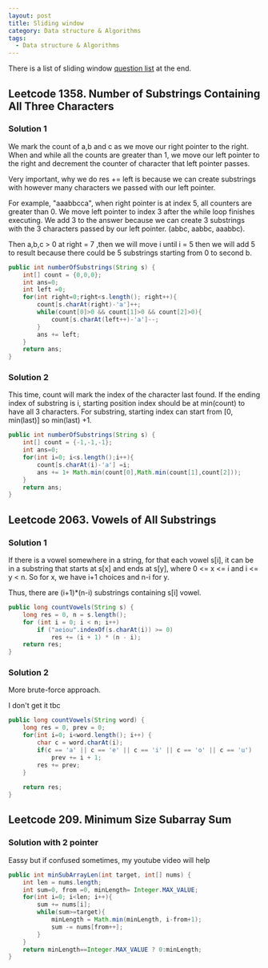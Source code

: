 ```yaml
---
layout: post
title: Sliding window
category: Data structure & Algorithms
tags:
  - Data structure & Algorithms
---
```

There is a list of sliding window [question list](https://leetcode.com/problems/subarrays-with-k-different-integers/solutions/523136/java-c-python-sliding-window/?orderBy=most_votes)
at the end.

## Leetcode 1358. Number of Substrings Containing All Three Characters
### Solution 1
We mark the count of a,b and c as we move our right pointer
to the right. When and while all the counts are greater than 1, we move
our left pointer to the right and decrement the counter of
character that left pointer passes.

Very important, why we do res += left is because we can create
substrings with however many characters we passed with our 
left pointer.

For example, "aaabbcca", when right pointer is at index 5,
all counters are greater than 0. We move left pointer to index
3 after the while loop finishes executing. We add 3 to the answer
because we can create 3 substrings with the 3 characters passed
by our left pointer. (abbc, aabbc, aaabbc).

Then a,b,c > 0 at right = 7 ,then we will move i until i = 5 
then we will add 5 to result because there could be 5 
substrings starting from 0 to second b.

```java
public int numberOfSubstrings(String s) {
    int[] count = {0,0,0};
    int ans=0;
    int left =0;
    for(int right=0;right<s.length(); right++){
        count[s.charAt(right)-'a']++;
        while(count[0]>0 && count[1]>0 && count[2]>0){
            count[s.charAt(left++)-'a']--;
        }
        ans += left;
    }
    return ans;
}
```

### Solution 2
This time, count will mark the index of the character last found.
If the ending index of substring is i, starting position index
should be at min(count) to have all 3 characters. For substring,
starting index can start from [0, min(last)] so min(last) +1.

```java
public int numberOfSubstrings(String s) {
    int[] count = {-1,-1,-1};
    int ans=0;
    for(int i=0; i<s.length();i++){
        count[s.charAt(i)-'a'] =i;
        ans += 1+ Math.min(count[0],Math.min(count[1],count[2]));
    }
    return ans;
}
```

## Leetcode 2063. Vowels of All Substrings
### Solution 1
If there is a vowel somewhere in a string, for that each vowel
s[i], it can be in a substring that starts at s[x] and ends at
s[y], where 0 <= x <= i and i <= y < n. So for x, we have i+1
choices and n-i for y.

Thus, there are (i+1)*(n-i) substrings containing s[i] vowel.

```java
public long countVowels(String s) {
    long res = 0, n = s.length();
    for (int i = 0; i < n; i++)
        if ("aeiou".indexOf(s.charAt(i)) >= 0)
            res += (i + 1) * (n - i);
    return res;
}
```

### Solution 2
More brute-force approach.

I don't get it tbc

```java
public long countVowels(String word) {
    long res = 0, prev = 0;
    for(int i=0; i<word.length(); i++) {
        char c = word.charAt(i);
        if(c == 'a' || c == 'e' || c == 'i' || c == 'o' || c == 'u')
            prev += i + 1;
        res += prev;
    }
    
    return res;
}
```

## Leetcode 209. Minimum Size Subarray Sum
### Solution  with 2 pointer
Eassy but if confused sometimes, my youtube video will help
```java
public int minSubArrayLen(int target, int[] nums) {
    int len = nums.length;
    int sum=0, from =0, minLength= Integer.MAX_VALUE;
    for(int i=0; i<len; i++){
        sum += nums[i];
        while(sum>=target){
            minLength = Math.min(minLength, i-from+1);
            sum -= nums[from++];
        }
    }
    return minLength==Integer.MAX_VALUE ? 0:minLength;
}
```

## 
